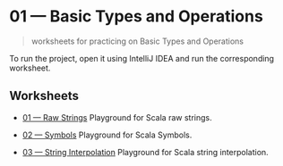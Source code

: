 # 01 &mdash; Basic Types and Operations
> worksheets for practicing on Basic Types and Operations

To run the project, open it using IntelliJ IDEA and run the corresponding worksheet.

## Worksheets
+ [01 &mdash; Raw Strings](./01-raw-strings.sc)
Playground for Scala raw strings.

+ [02 &mdash; Symbols](./02-symbols.sc)
Playground for Scala Symbols.

+ [03 &mdash; String Interpolation](./03-string-interpolation.sc)
Playground for Scala string interpolation.